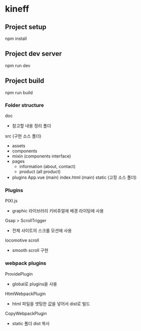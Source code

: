 # kineff

## Project setup
npm install

## Project dev server
npm run dev

## Project build
npm run build




### Folder structure

doc
- 참고할 내용 정리 폴더

src (구현 소스 폴더)
- assets
- components
- mixin (components interface)
- pages
  - information (about, contact)
  - product (all product)
- plugins
App.vue (main)
index.html (main)
static (고정 소스 폴더)




### Plugins
PIXI.js
- graphic 라이브러리
  키비쥬얼에 배경 라이팅에 사용

Gsap > ScrollTrigger
- 전체 사이트의 스크롤 모션에 사용

locomotive scroll
- smooth scroll 구현



### webpack plugins
ProvidePlugin
- global로 plugins을 사용

HtmlWebpackPlugin
- html 파일을 셋팅한 값을 넣어서 dist로 빌드

CopyWebpackPlugin
- static 폴더 dist 복사
